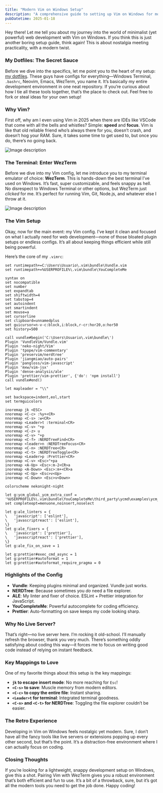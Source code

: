 ```yaml
---
title: "Modern Vim on Windows Setup"
description: "A comprehensive guide to setting up Vim on Windows for modern web development workflows."
pubDatetime: 2025-01-18 
---
```


Hey there! Let me tell you about my journey into the world of minimalist (yet powerful) web development with Vim on Windows. If you think this is just another boring setup guide, think again! This is about nostalgia meeting practicality, with a modern twist.

### My Dotfiles: The Secret Sauce
Before we dive into the specifics, let me point you to the heart of my setup: [my dotfiles](https://github.com/BrunoCiccarino/dotfiles). These guys have configs for everything—Windows Terminal, `.bashrc`, Neovim, Emacs, WezTerm, you name it. It’s basically my entire development environment in one neat repository. If you’re curious about how I tie all these tools together, that’s the place to check out. Feel free to fork or steal ideas for your own setup!

### Why Vim?
First off, why am I even using Vim in 2025 when there are IDEs like VSCode that come with all the bells and whistles? Simple: **speed** and **focus**. Vim is like that old reliable friend who’s always there for you, doesn’t crash, and doesn’t hog your RAM. Sure, it takes some time to get used to, but once you do, there’s no going back.

![Image description](https://dev-to-uploads.s3.amazonaws.com/uploads/articles/r90nnz79r7q0v3gptinn.jpg)

### The Terminal: Enter WezTerm
Before we dive into my Vim config, let me introduce you to my terminal emulator of choice: **WezTerm**. This is hands-down the best terminal I’ve used on Windows. It’s fast, super customizable, and feels snappy as hell. No disrespect to Windows Terminal or other options, but WezTerm just *clicked* for me. It’s perfect for running Vim, Git, Node.js, and whatever else I throw at it.

![Image description](https://dev-to-uploads.s3.amazonaws.com/uploads/articles/ct5h93qxrtpnq6bhhf5r.jpg)

### The Vim Setup
Okay, now for the main event: my Vim config. I’ve kept it clean and focused on what I actually need for web development—none of those bloated plugin setups or endless configs. It’s all about keeping things efficient while still being powerful.

Here’s the core of my `.vimrc`:

```vim
set runtimepath+=C:\Users\Usuario\.vim\bundle\Vundle.vim
set runtimepath+=%USERPROFILE%\.vim\bundle\YouCompleteMe

syntax on
set nocompatible
set number
set expandtab
set shiftwidth=4
set tabstop=4
set autoindent
set smartindent
set mouse=a
set cursorline
set clipboard=unnamedplus
set guicursor=n-v-c:block,i:block,r-cr:hor20,o:hor50
set history=500

call vundle#begin('C:\Users\Usuario\.vim\bundle\')
Plugin 'VundleVim/Vundle.vim'
Plugin 'neko-night/Vim'
Plugin 'tpope/vim-commentary'
Plugin 'preservim/nerdtree'
Plugin 'jiangmiao/auto-pairs'
Plugin 'pangloss/vim-javascript'
Plugin 'mxw/vim-jsx'
Plugin 'dense-analysis/ale'
Plugin 'prettier/vim-prettier', {'do': 'npm install'}
call vundle#end()

let mapleader = "\\"

set backspace=indent,eol,start
set termguicolors

inoremap jk <ESC>
nnoremap <C-c> :%y+<CR>
nnoremap <C-s> :w<CR>
nnoremap <Leader>t :terminal<CR>
nnoremap <C-v> "+p
nnoremap <C-z> u
vnoremap <C-v> "+p
nnoremap <C-f> :NERDTreeFind<CR>
nnoremap <leader>n :NERDTreeFocus<CR>
nnoremap <C-n> :NERDTree<CR>
nnoremap <C-t> :NERDTreeToggle<CR>
nnoremap <Leader>p :Prettier<CR>
inoremap <C-v> <Esc>"+pa
inoremap <A-Up> <Esc>:m-2<CR>a
inoremap <A-Down> <Esc>:m+<CR>a
inoremap <C-Up> <Esc>v<Up>
inoremap <C-Down> <Esc>v<Down>

colorscheme nekonight-night

let g:ycm_global_ycm_extra_conf = '%USERPROFILE%\.vim\bundle\YouCompleteMe\third_party\ycmd\examples\ycm_extra_conf.py'
set completeopt=menuone,noinsert,noselect

let g:ale_linters = {
\   'javascript': ['eslint'],
\   'javascriptreact': ['eslint'],
\}
let g:ale_fixers = {
\   'javascript': ['prettier'],
\   'javascriptreact': ['prettier'],
\}
let g:ale_fix_on_save = 1

let g:prettier#exec_cmd_async = 1
let g:prettier#autoformat = 1
let g:prettier#autoformat_require_pragma = 0
```

### Highlights of the Config
- **Vundle**: Keeping plugins minimal and organized. Vundle just works.
- **NERDTree**: Because sometimes you *do* need a file explorer.
- **ALE**: My linter and fixer of choice. ESLint + Prettier integration for JavaScript.
- **YouCompleteMe**: Powerful autocomplete for coding efficiency.
- **Prettier**: Auto-formatting on save keeps my code looking sharp.

### Why No Live Server?
That’s right—no live server here. I’m rocking it old-school. I’ll manually refresh the browser, thank you very much. There’s something oddly satisfying about coding this way—it forces me to focus on writing good code instead of relying on instant feedback.

### Key Mappings to Love
One of my favorite things about this setup is the key mappings:
- **`jk` to escape insert mode**: No more reaching for `Esc`!
- **`<C-s>` to save**: Muscle memory from modern editors.
- **`<C-c>` to copy the entire file**: Instant sharing.
- **`<Leader>t` for terminal**: Integrated terminal goodness.
- **`<C-n>` and `<C-t>` for NERDTree**: Toggling the file explorer couldn’t be easier.

### The Retro Experience
Developing in Vim on Windows feels nostalgic yet modern. Sure, I don’t have all the fancy tools like live servers or extensions popping up every other second, but that’s the point. It’s a distraction-free environment where I can actually focus on coding.

### Closing Thoughts
If you’re looking for a lightweight, snappy development setup on Windows, give this a shot. Pairing Vim with WezTerm gives you a robust environment that’s both efficient and fun to use. It’s a bit of a throwback, sure, but it’s got all the modern tools you need to get the job done. Happy coding!

